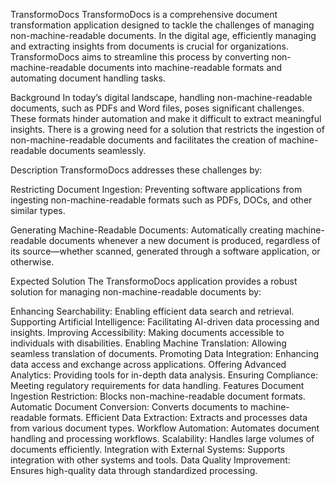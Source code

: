 TransformoDocs
TransformoDocs is a comprehensive document transformation application designed to tackle the challenges of managing non-machine-readable documents. In the digital age, efficiently managing and extracting insights from documents is crucial for organizations. TransformoDocs aims to streamline this process by converting non-machine-readable documents into machine-readable formats and automating document handling tasks.

Background
In today’s digital landscape, handling non-machine-readable documents, such as PDFs and Word files, poses significant challenges. These formats hinder automation and make it difficult to extract meaningful insights. There is a growing need for a solution that restricts the ingestion of non-machine-readable documents and facilitates the creation of machine-readable documents seamlessly.

Description
TransformoDocs addresses these challenges by:

Restricting Document Ingestion: Preventing software applications from ingesting non-machine-readable formats such as PDFs, DOCs, and other similar types.

Generating Machine-Readable Documents: Automatically creating machine-readable documents whenever a new document is produced, regardless of its source—whether scanned, generated through a software application, or otherwise.

Expected Solution
The TransformoDocs application provides a robust solution for managing non-machine-readable documents by:

Enhancing Searchability: Enabling efficient data search and retrieval.
Supporting Artificial Intelligence: Facilitating AI-driven data processing and insights.
Improving Accessibility: Making documents accessible to individuals with disabilities.
Enabling Machine Translation: Allowing seamless translation of documents.
Promoting Data Integration: Enhancing data access and exchange across applications.
Offering Advanced Analytics: Providing tools for in-depth data analysis.
Ensuring Compliance: Meeting regulatory requirements for data handling.
Features
Document Ingestion Restriction: Blocks non-machine-readable document formats.
Automatic Document Conversion: Converts documents to machine-readable formats.
Efficient Data Extraction: Extracts and processes data from various document types.
Workflow Automation: Automates document handling and processing workflows.
Scalability: Handles large volumes of documents efficiently.
Integration with External Systems: Supports integration with other systems and tools.
Data Quality Improvement: Ensures high-quality data through standardized processing.
